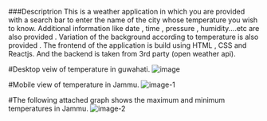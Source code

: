 ###Descriptrion
This is a weather application in which you are provided with a search bar to enter the name of the city whose temperature you wish to know. 
Additional information like date , time , pressure , humidity....etc are also provided .
Variation of the background according to temperature is also provided .
The frontend of the application is build using HTML , CSS and Reactjs. And the backend is taken from 3rd party (open weather api).

#Desktop veiw of temperature in guwahati.
![image](https://github.com/Sakshiagarwaal/WeatherApp/assets/93578171/0a39f3f0-5399-47ef-8571-e9316a32a224)

#Mobile view of temperature in Jammu. 
![image-1](https://github.com/Sakshiagarwaal/WeatherApp/assets/93578171/3c783a25-c3bc-48fe-ad29-6966fd2d1c83)

#The following attached graph shows the maximum and minimum temperatures in Jammu.
![image-2](https://github.com/Sakshiagarwaal/WeatherApp/assets/93578171/0d7a4584-cefd-4146-8fdc-41597bcbeeb8)
